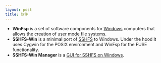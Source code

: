 ```yaml
---
layout: post
title: 软件
---
```

* **WinFsp** is a set of software components for <u>Windows</u> computers that allows the creation of <u>user mode file systems</u>.
* **SSHFS-Win** is a minimal port of <u>SSHFS</u> to Windows. Under the hood it uses Cygwin for the POSIX environment and WinFsp for the FUSE functionality.
* **SSHFS-Win Manager** is a <u>GUI for SSHFS on Windows</u>.


